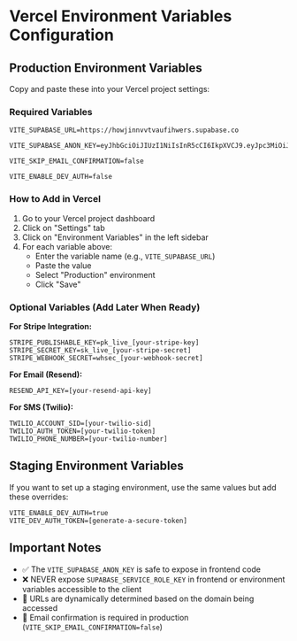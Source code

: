 # Vercel Environment Variables Configuration

## Production Environment Variables

Copy and paste these into your Vercel project settings:

### Required Variables

```
VITE_SUPABASE_URL=https://howjinnvvtvaufihwers.supabase.co
```

```
VITE_SUPABASE_ANON_KEY=eyJhbGciOiJIUzI1NiIsInR5cCI6IkpXVCJ9.eyJpc3MiOiJzdXBhYmFzZSIsInJlZiI6Imhvd2ppbm52dnR2YXVmaWh3ZXJzIiwicm9sZSI6ImFub24iLCJpYXQiOjE3NTc2ODYzNDksImV4cCI6MjA3MzI2MjM0OX0.moAI_eCWlrI9s7aLcaxIasL2UuWrEfiutMTUwPpgKOg
```

```
VITE_SKIP_EMAIL_CONFIRMATION=false
```

```
VITE_ENABLE_DEV_AUTH=false
```

### How to Add in Vercel

1. Go to your Vercel project dashboard
2. Click on "Settings" tab
3. Click on "Environment Variables" in the left sidebar
4. For each variable above:
   - Enter the variable name (e.g., `VITE_SUPABASE_URL`)
   - Paste the value
   - Select "Production" environment
   - Click "Save"

### Optional Variables (Add Later When Ready)

**For Stripe Integration:**
```
STRIPE_PUBLISHABLE_KEY=pk_live_[your-stripe-key]
STRIPE_SECRET_KEY=sk_live_[your-stripe-secret]
STRIPE_WEBHOOK_SECRET=whsec_[your-webhook-secret]
```

**For Email (Resend):**
```
RESEND_API_KEY=[your-resend-api-key]
```

**For SMS (Twilio):**
```
TWILIO_ACCOUNT_SID=[your-twilio-sid]
TWILIO_AUTH_TOKEN=[your-twilio-token]
TWILIO_PHONE_NUMBER=[your-twilio-number]
```

## Staging Environment Variables

If you want to set up a staging environment, use the same values but add these overrides:

```
VITE_ENABLE_DEV_AUTH=true
VITE_DEV_AUTH_TOKEN=[generate-a-secure-token]
```

## Important Notes

- ✅ The `VITE_SUPABASE_ANON_KEY` is safe to expose in frontend code
- ❌ NEVER expose `SUPABASE_SERVICE_ROLE_KEY` in frontend or environment variables accessible to the client
- 🔄 URLs are dynamically determined based on the domain being accessed
- 📧 Email confirmation is required in production (`VITE_SKIP_EMAIL_CONFIRMATION=false`)